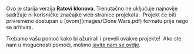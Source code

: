 Ovo je starija verzija **Ratovi klonova**. Trenutačno ne uključuje najnovije sadržaje ni korisničke značajke web stranice projekata.  Projekt će biti privremeno dostupan u [ovom](images/Clone Wars.pdf) formatu prije nego se arhivira. 

Trebamo vašu pomoć kako bi ažurirali i preveli ovakve projekte!  Ako ste nam u mogućnosti pomoći, molimo [javite nam se ovdje](https://rpf.io/translators).

